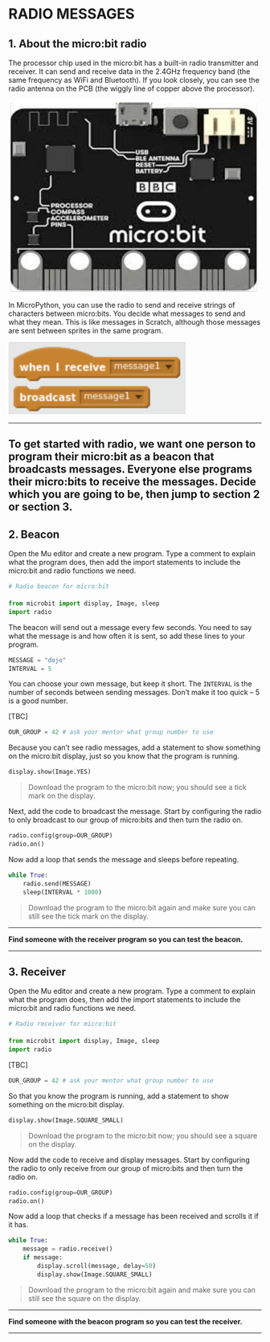 # RADIO MESSAGES



## 1. About the micro:bit radio

The processor chip used in the micro:bit has a built-in radio transmitter and receiver.  It can send and receive data in the 2.4GHz frequency band (the same frequency as WiFi and Bluetooth). If you look closely, you can see the radio antenna on the PCB (the wiggly line of copper above the processor).

![picture of micro:bit](media/image1.png)


In MicroPython, you can use the radio to send and receive strings of characters between micro:bits.  You decide what messages to send and what they mean.  This is like messages in Scratch, although those messages are sent between sprites in the same program.

![Scratch message blocks](media/image2.png)



---
**To get started with radio, we want one person to program their micro:bit as a beacon that broadcasts messages. Everyone else programs their micro:bits to receive the messages. Decide which you are going to be, then jump to section 2 or section 3.**
---



## 2. Beacon

Open the Mu editor and create a new program.  Type a comment to explain what the program does, then add the import statements to include the micro:bit and radio functions we need.

```python
# Radio beacon for micro:bit

from microbit import display, Image, sleep
import radio
```

The beacon will send out a message every few seconds.  You need to say what the message is and how often it is sent, so add these lines to your program.

```python
MESSAGE = "dojo"
INTERVAL = 5
```

You can choose your own message, but keep it short.  The `INTERVAL` is the number of seconds between sending messages.  Don’t make it too quick – 5 is a good number.

[TBC]

```python
OUR_GROUP = 42 # ask your mentor what group number to use
```

Because you can’t see radio messages, add a statement to show something on the micro:bit display, just so you know that the program is running.

```python
display.show(Image.YES)
```

> Download the program to the micro:bit now; you should see a tick mark on the display.

Next, add the code to broadcast the message.  Start by configuring the radio to only broadcast to our group of micro:bits and then turn the radio on.

```python
radio.config(group=OUR_GROUP)
radio.on()
```

Now add a loop that sends the message and sleeps before repeating.

```python
while True:
    radio.send(MESSAGE)
    sleep(INTERVAL * 1000)
```

> Download the program to the micro:bit again and make sure you can still see the tick mark on the display.

---
**Find someone with the receiver program so you can test the beacon.**

---


## 3. Receiver

Open the Mu editor and create a new program.  Type a comment to explain what the program does, then add the import statements to include the micro:bit and radio functions we need.

```python
# Radio receiver for micro:bit

from microbit import display, Image, sleep
import radio
```

[TBC]

```python
OUR_GROUP = 42 # ask your mentor what group number to use
```

So that you know the program is running, add a statement to show something on the micro:bit display.

```python
display.show(Image.SQUARE_SMALL)
```

> Download the program to the micro:bit now; you should see a square on the display.

Now add the code to receive and display messages. Start by configuring the radio to only receive from our group of micro:bits and then turn the radio on.

```python
radio.config(group=OUR_GROUP)
radio.on()
```

Now add a loop that checks if a message has been received and scrolls it if it has.

```python
while True:
    message = radio.receive()
    if message:
        display.scroll(message, delay=50)
        display.show(Image.SQUARE_SMALL)
```


> Download the program to the micro:bit again and make sure you can still see the square on the display.

---
**Find someone with the beacon program so you can test the receiver.**

---



